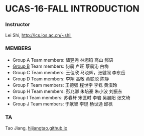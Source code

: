 # UCAS-16-FALL INTRODUCTION

### Instructor

Lei Shi, <http://lcs.ios.ac.cn/~shil>

### MEMBERS

* Group A Team members: 储翌尧 林翊钧 高山 郝语
* [Group B](https://iscas-vis.github.io/infovis-ucas/2016/FantasticFour/) Team members: 何晨 卢旺 蔡晨沁 白梅
* Group C Team members: 王佳欣 马晓辉，张健照 李东岳
* Group D Team members: 李翔 高敬 黄聪聪 陈静
* Group F Team members: 王德强 程世宇 李铄 黄滇玲
* Group H Team members: 彭兆卿 朱培豪  朱小波 刘振东
* Group I Team members: 苏春轩 宋匡时 李岩 吴晨阳 张文琦
* Group J Team members: 于献智  李琨  杨世通  邱枫

### TA

Tao Jiang, [hijiangtao.github.io](https://hijiangtao.github.io/)
